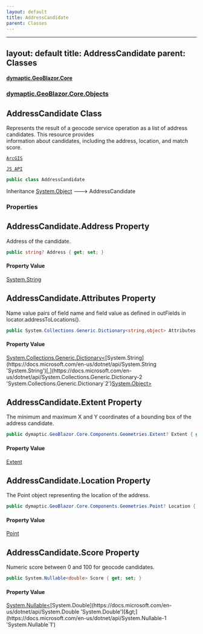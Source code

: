 ```yaml
---
layout: default
title: AddressCandidate
parent: Classes
---
```

---
layout: default
title: AddressCandidate
parent: Classes
---
#### [dymaptic.GeoBlazor.Core](index.html 'index')
### [dymaptic.GeoBlazor.Core.Objects](index.html#dymaptic.GeoBlazor.Core.Objects 'dymaptic.GeoBlazor.Core.Objects')

## AddressCandidate Class

Represents the result of a geocode service operation as a list of address candidates. This resource provides  
information about candidates, including the address, location, and match score.  
<a target="_blank" href="https://developers.arcgis.com/javascript/latest/api-reference/esri-rest-support-AddressCandidate.html">  
    ArcGIS  
    JS API  
</a>

```csharp
public class AddressCandidate
```

Inheritance [System.Object](https://docs.microsoft.com/en-us/dotnet/api/System.Object 'System.Object') &#129106; AddressCandidate
### Properties

<a name='dymaptic.GeoBlazor.Core.Objects.AddressCandidate.Address'></a>

## AddressCandidate.Address Property

Address of the candidate.

```csharp
public string? Address { get; set; }
```

#### Property Value
[System.String](https://docs.microsoft.com/en-us/dotnet/api/System.String 'System.String')

<a name='dymaptic.GeoBlazor.Core.Objects.AddressCandidate.Attributes'></a>

## AddressCandidate.Attributes Property

Name value pairs of field name and field value as defined in outFields in locator.addressToLocations().

```csharp
public System.Collections.Generic.Dictionary<string,object> Attributes { get; set; }
```

#### Property Value
[System.Collections.Generic.Dictionary&lt;](https://docs.microsoft.com/en-us/dotnet/api/System.Collections.Generic.Dictionary-2 'System.Collections.Generic.Dictionary`2')[System.String](https://docs.microsoft.com/en-us/dotnet/api/System.String 'System.String')[,](https://docs.microsoft.com/en-us/dotnet/api/System.Collections.Generic.Dictionary-2 'System.Collections.Generic.Dictionary`2')[System.Object](https://docs.microsoft.com/en-us/dotnet/api/System.Object 'System.Object')[&gt;](https://docs.microsoft.com/en-us/dotnet/api/System.Collections.Generic.Dictionary-2 'System.Collections.Generic.Dictionary`2')

<a name='dymaptic.GeoBlazor.Core.Objects.AddressCandidate.Extent'></a>

## AddressCandidate.Extent Property

The minimum and maximum X and Y coordinates of a bounding box of the address candidate.

```csharp
public dymaptic.GeoBlazor.Core.Components.Geometries.Extent? Extent { get; set; }
```

#### Property Value
[Extent](dymaptic.GeoBlazor.Core.Components.Geometries.Extent.html 'dymaptic.GeoBlazor.Core.Components.Geometries.Extent')

<a name='dymaptic.GeoBlazor.Core.Objects.AddressCandidate.Location'></a>

## AddressCandidate.Location Property

The Point object representing the location of the address.

```csharp
public dymaptic.GeoBlazor.Core.Components.Geometries.Point? Location { get; set; }
```

#### Property Value
[Point](dymaptic.GeoBlazor.Core.Components.Geometries.Point.html 'dymaptic.GeoBlazor.Core.Components.Geometries.Point')

<a name='dymaptic.GeoBlazor.Core.Objects.AddressCandidate.Score'></a>

## AddressCandidate.Score Property

Numeric score between 0 and 100 for geocode candidates.

```csharp
public System.Nullable<double> Score { get; set; }
```

#### Property Value
[System.Nullable&lt;](https://docs.microsoft.com/en-us/dotnet/api/System.Nullable-1 'System.Nullable`1')[System.Double](https://docs.microsoft.com/en-us/dotnet/api/System.Double 'System.Double')[&gt;](https://docs.microsoft.com/en-us/dotnet/api/System.Nullable-1 'System.Nullable`1')

